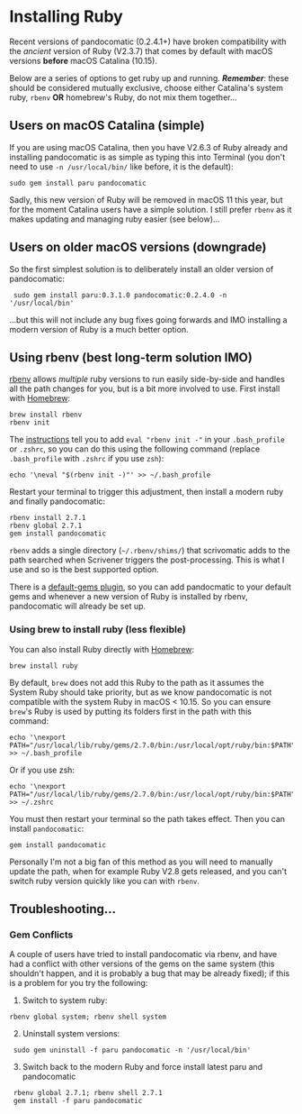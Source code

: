 # Installing Ruby  

Recent versions of pandocomatic (0.2.4.1+) have broken compatibility with the *ancient* version of Ruby (V2.3.7) that comes by default with macOS versions **before** macOS Catalina (10.15). 

Below are a series of options to get ruby up and running. **_Remember_**: these should be considered mutually exclusive, choose either Catalina's system ruby, `rbenv` **OR** homebrew's Ruby, do not mix them together…


## Users on macOS Catalina (simple)
If you are using macOS Catalina, then you have V2.6.3 of Ruby already and installing pandocomatic is as simple as typing this into Terminal (you don't need to use `-n /usr/local/bin/` like before, it is the default):

```shell
sudo gem install paru pandocomatic
```

Sadly, this new version of Ruby will be removed in macOS 11 this year, but for the moment Catalina users have a simple solution. I still prefer `rbenv` as it makes updating and managing ruby easier (see below)...

## Users on older macOS versions (downgrade)

So the first simplest solution is to deliberately install an older version of pandocomatic:

```shell
 sudo gem install paru:0.3.1.0 pandocomatic:0.2.4.0 -n '/usr/local/bin'
 ```

…but this will not include any bug fixes going forwards and IMO installing a modern version of Ruby is a much better option.

## Using rbenv (best long-term solution IMO) 

[rbenv](https://github.com/rbenv/rbenv) allows *multiple* ruby versions to run easily side-by-side and handles all the path changes for you, but is a bit more involved to use. First install with [Homebrew](https://brew.sh/):

```shell
brew install rbenv
rbenv init
```

The [instructions](https://github.com/rbenv/rbenv#homebrew-on-macos) tell you to add `eval "rbenv init -"` in your `.bash_profile` or `.zshrc`, so you can do this using the following command (replace `.bash_profile` with `.zshrc` if you use `zsh`):

```shell
echo '\neval "$(rbenv init -)"' >> ~/.bash_profile
```

Restart your terminal to trigger this adjustment, then install a modern ruby and finally pandocomatic:

```shell
rbenv install 2.7.1
rbenv global 2.7.1
gem install pandocomatic
```

`rbenv` adds a single directory (`~/.rbenv/shims/`) that scrivomatic adds to the path searched when Scrivener triggers the post-processing. This is what I use and so is the best supported option.

There is a [default-gems plugin](https://github.com/rbenv/rbenv-default-gems), so you can add pandocmatic to your default gems and whenever a new version of Ruby is installed by rbenv, pandocomatic will already be set up.

### Using brew to install ruby (less flexible)

You can also install Ruby directly with [Homebrew](https://brew.sh/):

```shell
brew install ruby
```

By default, `brew` does not add this Ruby to the path as it assumes the System Ruby should take priority, but as we know pandocomatic is not compatible with the system Ruby in macOS < 10.15. So you can ensure `brew`'s Ruby is used by putting its folders first in the path with this command:  

```shell
echo '\nexport PATH="/usr/local/lib/ruby/gems/2.7.0/bin:/usr/local/opt/ruby/bin:$PATH"' >> ~/.bash_profile
```

Or if you use zsh:  

```shell
echo '\nexport PATH="/usr/local/lib/ruby/gems/2.7.0/bin:/usr/local/opt/ruby/bin:$PATH"' >> ~/.zshrc
```

You must then restart your terminal so the path takes effect. Then you can install `pandocomatic`:  

```shell
gem install pandocomatic
```

Personally I'm not a big fan of this method as you will need to manually update the path, when for example Ruby V2.8 gets released, and you can't switch ruby version quickly like you can with `rbenv`.

## Troubleshooting…

### Gem Conflicts
A couple of users have  tried to install pandocomatic via rbenv, and have had a conflict with other versions of the gems on the same system (this shouldn't happen, and it is probably a bug that may be already fixed); if this is a problem for you try the following:

1. Switch to system ruby:
```shell
rbenv global system; rbenv shell system
```
2. Uninstall system versions:
```shell
 sudo gem uninstall -f paru pandocomatic -n '/usr/local/bin' 
```
3. Switch back to the modern Ruby and force install latest paru and pandocomatic
```shell
 rbenv global 2.7.1; rbenv shell 2.7.1
 gem install -f paru pandocomatic
```



